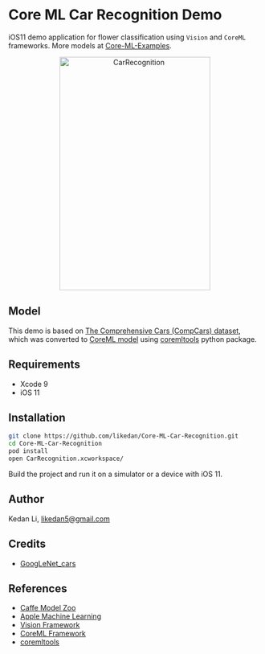 # Core ML Car Recognition Demo

iOS11 demo application for flower classification using `Vision` and `CoreML`
frameworks. More models at [Core-ML-Examples](https://github.com/likedan/Core-ML-Examples).

<div align="center">
<img src="https://github.com/likedan/Core-ML-Car-Recognition/blob/master/myoldcar.png" alt="CarRecognition" width="300" height="464" />
</div>

## Model

This demo is based on [The Comprehensive Cars (CompCars) dataset](http://mmlab.ie.cuhk.edu.hk/datasets/comp_cars/index.html),
which was converted to [CoreML model](https://github.com/likedan/Core-ML-Car-Recognition/blob/master/Convert/googlenet_finetune_web_car.caffemodel)
using [coremltools](https://pypi.python.org/pypi/coremltools) python package.

## Requirements

- Xcode 9
- iOS 11

## Installation

```sh
git clone https://github.com/likedan/Core-ML-Car-Recognition.git
cd Core-ML-Car-Recognition
pod install
open CarRecognition.xcworkspace/
```

Build the project and run it on a simulator or a device with iOS 11.

## Author

Kedan Li, likedan5@gmail.com

## Credits

- [GoogLeNet_cars](https://gist.github.com/bogger/b90eb88e31cd745525ae)

## References
- [Caffe Model Zoo](https://github.com/caffe2/caffe2/wiki/Model-Zoo)
- [Apple Machine Learning](https://developer.apple.com/machine-learning/)
- [Vision Framework](https://developer.apple.com/documentation/vision)
- [CoreML Framework](https://developer.apple.com/documentation/coreml)
- [coremltools](https://pypi.python.org/pypi/coremltools)
